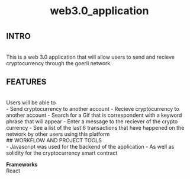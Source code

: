 # <h1 align = "center">web3.0_application<h1>

## INTRO
<br>
This is a web 3.0 application that will allow users to send and recieve cryptocurrency through the goerli network
<br>

## FEATURES
<br>
Users will be able to 
 <br>
 - Send cryptocurrency to another account
 - Recieve cryptocurrency to another account
 - Search for a Gif that is correspondent with a keyword phrase that will appear
 - Enter a message to the reciever of the crypto currency
 - See a list of the last 6 transactions that have happened on the network by other users using this platform
<br>
## WORKFLOW AND PROJECT TOOLS
<br>
 - Javascript was used for the backend of the application
 - As well as solidity for the cryptocurrency smart contract
 
 **Frameworks**
 <br>
 React
 
 
